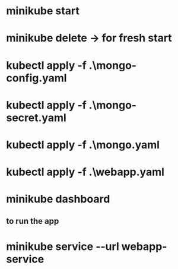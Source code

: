 # minikube start
# minikube delete -> for fresh start 

# kubectl apply -f .\mongo-config.yaml

# kubectl apply -f .\mongo-secret.yaml

# kubectl apply -f .\mongo.yaml

# kubectl apply -f .\webapp.yaml

# minikube dashboard

## to run the app 
# minikube service --url webapp-service

